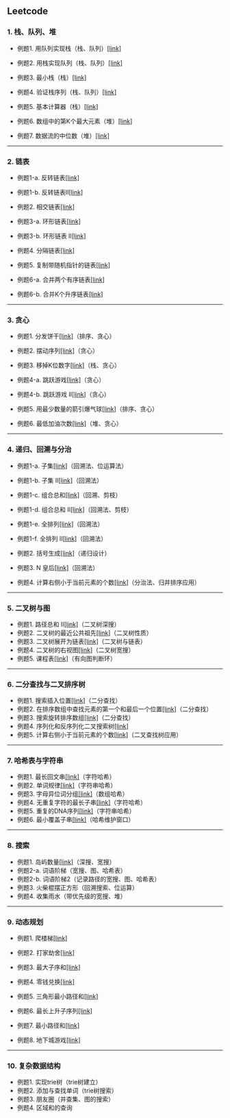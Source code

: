## Leetcode

### 1. 栈、队列、堆

- 例题1. 用队列实现栈（栈、队列）[[link]](https://leetcode-cn.com/problems/implement-stack-using-queues/)

- 例题2. 用栈实现队列（栈、队列）[[link]](https://leetcode-cn.com/problems/implement-queue-using-stacks/)

- 例题3. 最小栈（栈）[[link]](https://leetcode-cn.com/problems/min-stack/)

- 例题4. 验证栈序列（栈、队列）[[link]](https://leetcode-cn.com/problems/validate-stack-sequences/)

- 例题5. 基本计算器（栈）[[link]](https://leetcode-cn.com/problems/basic-calculator/)

- 例题6. 数组中的第K个最大元素（堆）[[link]](https://leetcode-cn.com/problems/kth-largest-element-in-an-array/)

- 例题7. 数据流的中位数（堆）[[link]](https://leetcode-cn.com/problems/find-median-from-data-stream/)

------------------------

### 2. 链表

- 例题1-a. 反转链表[[link]](https://leetcode-cn.com/problems/reverse-linked-list/)

- 例题1-b. 反转链表II[[link]](https://leetcode-cn.com/problems/reverse-linked-list-ii/)

- 例题2. 相交链表[[link]](https://leetcode-cn.com/problems/intersection-of-two-linked-lists/)

- 例题3-a. 环形链表[[link]](https://leetcode-cn.com/problems/linked-list-cycle/)

- 例题3-b. 环形链表 II[[link]](https://leetcode-cn.com/problems/linked-list-cycle-ii/)

- 例题4. 分隔链表[[link]](https://leetcode-cn.com/problems/partition-list/)

- 例题5. 复制带随机指针的链表[[link]](https://leetcode-cn.com/problems/copy-list-with-random-pointer/)

- 例题6-a. 合并两个有序链表[[link]](https://leetcode-cn.com/problems/merge-two-sorted-lists/)

- 例题6-b. 合并K个升序链表[[link]](https://leetcode-cn.com/problems/merge-k-sorted-lists/)

------------

### 3. 贪心

- 例题1. 分发饼干[[link]](https://leetcode-cn.com/problems/assign-cookies/)（排序、贪心）

- 例题2. 摆动序列[[link]](https://leetcode-cn.com/problems/wiggle-subsequence/)（贪心）

- 例题3. 移掉K位数字[[link]](https://leetcode-cn.com/problems/remove-k-digits/)（栈、贪心）

- 例题4-a. 跳跃游戏[[link]](https://leetcode-cn.com/problems/jump-game/)（贪心）

- 例题4-b. 跳跃游戏 II[[link]](https://leetcode-cn.com/problems/jump-game-ii/)（贪心）

- 例题5. 用最少数量的箭引爆气球[[link]](https://leetcode-cn.com/problems/minimum-number-of-arrows-to-burst-balloons/)（排序、贪心）

- 例题6. 最低加油次数[[link]](https://leetcode-cn.com/problems/minimum-number-of-refueling-stops/)（堆、贪心）

-------------------

### 4. 递归、回溯与分治

- 例题1-a. 子集[[link]](https://leetcode-cn.com/problems/subsets/)（回溯法、位运算法）

- 例题1-b. 子集 II[[link]](https://leetcode-cn.com/problems/subsets-ii/)（回溯法）

- 例题1-c. 组合总和[[link]](https://leetcode-cn.com/problems/combination-sum/)（回溯、剪枝）

- 例题1-d. 组合总和 II[[link]](https://leetcode-cn.com/problems/combination-sum-ii/)（回溯法、剪枝）

- 例题1-e. 全排列[[link]](https://leetcode-cn.com/problems/permutations/)（回溯法）

- 例题1-f. 全排列 II[[link]](https://leetcode-cn.com/problems/permutations-ii/)（回溯法）

- 例题2. 括号生成[[link]](https://leetcode-cn.com/problems/generate-parentheses/)（递归设计）

- 例题3. N 皇后[[link]](https://leetcode-cn.com/problems/n-queens/)（回溯法）

- 例题4. 计算右侧小于当前元素的个数[[link]](https://leetcode-cn.com/problems/count-of-smaller-numbers-after-self/)（分治法、归并排序应用）

--------------

### 5. 二叉树与图

- 例题1. 路径总和 II[[link]](https://leetcode-cn.com/problems/path-sum-ii/)（二叉树深搜）
- 例题2. 二叉树的最近公共祖先[[link]](https://leetcode-cn.com/problems/lowest-common-ancestor-of-a-binary-tree/)（二叉树性质）
- 例题3. 二叉树展开为链表[[link]](https://leetcode-cn.com/problems/flatten-binary-tree-to-linked-list/)（二叉树与链表）
- 例题4. 二叉树的右视图[[link]](https://leetcode-cn.com/problems/binary-tree-right-side-view/)（二叉树宽搜）
- 例题5. 课程表[[link]](https://leetcode-cn.com/problems/course-schedule/)（有向图判断环）

----------------

### 6. 二分查找与二叉排序树

- 例题1. 搜索插入位置[[link]](https://leetcode-cn.com/problems/search-insert-position/)（二分查找）
- 例题2. 在排序数组中查找元素的第一个和最后一个位置[[link]](https://leetcode-cn.com/problems/find-first-and-last-position-of-element-in-sorted-array/)（二分查找）
- 例题3. 搜索旋转排序数组[[link]](https://leetcode-cn.com/problems/search-in-rotated-sorted-array/)（二分查找）
- 例题4. 序列化和反序列化二叉搜索树[[link]](https://leetcode-cn.com/problems/serialize-and-deserialize-bst/)
- 例题5. 计算右侧小于当前元素的个数[[link]](https://leetcode-cn.com/problems/count-of-smaller-numbers-after-self/)（二叉查找树应用）

-----------

### 7. 哈希表与字符串

- 例题1. 最长回文串[[link]](https://leetcode-cn.com/problems/longest-palindrome/)（字符哈希）
- 例题2. 单词规律[[link]](https://leetcode-cn.com/problems/word-pattern/)（字符串哈希）
- 例题3. 字母异位词分组[[link]](https://leetcode-cn.com/problems/group-anagrams/)（数组哈希）
- 例题4. 无重复字符的最长子串[[link]](https://leetcode-cn.com/problems/longest-substring-without-repeating-characters/)（字符哈希）
- 例题5. 重复的DNA序列[[link]](https://leetcode-cn.com/problems/repeated-dna-sequences/)（字符串哈希）
- 例题6. 最小覆盖子串[[link]](https://leetcode-cn.com/problems/minimum-window-substring/)（哈希维护窗口）

--------------

### 8. 搜索

- 例题1. 岛屿数量[[link]](https://leetcode-cn.com/problems/number-of-islands/)（深搜、宽搜）
- 例题2-a. 词语阶梯（宽搜、图、哈希表）
- 例题2-b. 词语阶梯2（记录路径的宽搜、图、哈希表）
- 例题3. 火柴棍摆正方形（回溯搜索、位运算）
- 例题4. 收集雨水（带优先级的宽搜、堆）

------------------

### 9. 动态规划

- 例题1. 爬楼梯[[link]](https://leetcode-cn.com/problems/climbing-stairs/)

- 例题2. 打家劫舍[[link]](https://leetcode-cn.com/problems/house-robber/)

- 例题3. 最大子序和[[link]](https://leetcode-cn.com/problems/maximum-subarray/)

- 例题4. 零钱兑换[[link]](https://leetcode-cn.com/problems/coin-change/)

- 例题5. 三角形最小路径和[[link]](https://leetcode-cn.com/problems/triangle/)

- 例题6. 最长上升子序列[[link]](https://leetcode-cn.com/problems/longest-increasing-subsequence/)

- 例题7. 最小路径和[[link]](https://leetcode-cn.com/problems/minimum-path-sum/)

- 例题8. 地下城游戏[[link]](https://leetcode-cn.com/problems/dungeon-game/)

---------------

### 10. 复杂数据结构

- 例题1. 实现trie树（trie树建立）
- 例题2. 添加与查找单词（trie树搜索）
- 例题3. 朋友圈（并查集、图的搜索）
- 例题4. 区域和的查询









